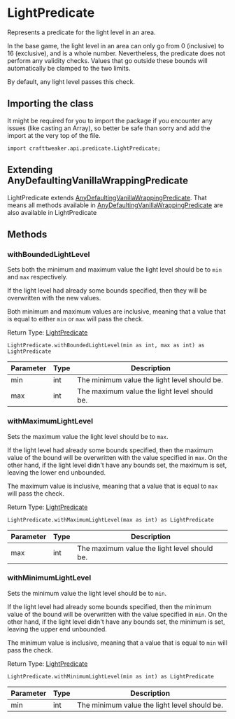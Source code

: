 # LightPredicate

Represents a predicate for the light level in an area.

 In the base game, the light level in an area can only go from 0 (inclusive) to 16 (exclusive), and is a whole number.
 Nevertheless, the predicate does not perform any validity checks. Values that go outside these bounds will
 automatically be clamped to the two limits.

 By default, any light level passes this check.

## Importing the class

It might be required for you to import the package if you encounter any issues (like casting an Array), so better be safe than sorry and add the import at the very top of the file.
```zenscript
import crafttweaker.api.predicate.LightPredicate;
```


## Extending AnyDefaultingVanillaWrappingPredicate

LightPredicate extends [AnyDefaultingVanillaWrappingPredicate](/vanilla/api/predicate/AnyDefaultingVanillaWrappingPredicate). That means all methods available in [AnyDefaultingVanillaWrappingPredicate](/vanilla/api/predicate/AnyDefaultingVanillaWrappingPredicate) are also available in LightPredicate

## Methods

### withBoundedLightLevel

Sets both the minimum and maximum value the light level should be to <code>min</code> and <code>max</code>
 respectively.

 If the light level had already some bounds specified, then they will be overwritten with the new values.

 Both minimum and maximum values are inclusive, meaning that a value that is equal to either <code>min</code> or
 <code>max</code> will pass the check.

Return Type: [LightPredicate](/vanilla/api/predicate/LightPredicate)

```zenscript
LightPredicate.withBoundedLightLevel(min as int, max as int) as LightPredicate
```

| Parameter | Type | Description |
|-----------|------|-------------|
| min | int | The minimum value the light level should be. |
| max | int | The maximum value the light level should be. |


### withMaximumLightLevel

Sets the maximum value the light level should be to <code>max</code>.

 If the light level had already some bounds specified, then the maximum value of the bound will be overwritten
 with the value specified in <code>max</code>. On the other hand, if the light level didn't have any bounds set,
 the maximum is set, leaving the lower end unbounded.

 The maximum value is inclusive, meaning that a value that is equal to <code>max</code> will pass the check.

Return Type: [LightPredicate](/vanilla/api/predicate/LightPredicate)

```zenscript
LightPredicate.withMaximumLightLevel(max as int) as LightPredicate
```

| Parameter | Type | Description |
|-----------|------|-------------|
| max | int | The maximum value the light level should be. |


### withMinimumLightLevel

Sets the minimum value the light level should be to <code>min</code>.

 If the light level had already some bounds specified, then the minimum value of the bound will be overwritten
 with the value specified in <code>min</code>. On the other hand, if the light level didn't have any bounds set,
 the minimum is set, leaving the upper end unbounded.

 The minimum value is inclusive, meaning that a value that is equal to <code>min</code> will pass the check.

Return Type: [LightPredicate](/vanilla/api/predicate/LightPredicate)

```zenscript
LightPredicate.withMinimumLightLevel(min as int) as LightPredicate
```

| Parameter | Type | Description |
|-----------|------|-------------|
| min | int | The minimum value the light level should be. |



